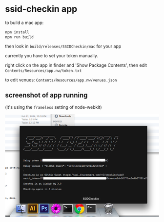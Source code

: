 # ssid-checkin app

to build a mac app:

```
npm install
npm run build
```

then look in `build/releases/SSIDCheckin/mac` for your app

currently you have to set your token manually.

right click on the app in finder and 'Show Package Contents', then edit `Contents/Resources/app.nw/token.txt`

to edit venues: `Contents/Resources/app.nw/venues.json`

## screenshot of app running

(it's using the `frameless` setting of node-webkit)

![](screenshot.png)